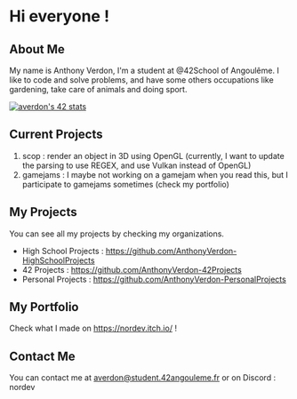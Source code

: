 # Hi everyone !

## About Me
My name is Anthony Verdon, I'm a student at @42School of Angoulême. I like to code and solve problems, and have some others occupations like gardening, take care of animals and doing sport.

<a href="https://github.com/JaeSeoKim/badge42"><img src="https://badge42.vercel.app/api/v2/cli4qumlw003508mhzojl9lhe/stats?cursusId=21&coalitionId=218" alt="averdon's 42 stats" /></a>
## Current Projects
1. scop : render an object in 3D using OpenGL (currently, I want to update the parsing to use REGEX, and use Vulkan instead of OpenGL)
2. gamejams : I maybe not working on a gamejam when you read this, but I participate to gamejams sometimes (check my portfolio)

## My Projects
You can see all my projects by checking my organizations. 
- High School Projects : https://github.com/AnthonyVerdon-HighSchoolProjects
- 42 Projects : https://github.com/AnthonyVerdon-42Projects
- Personal Projects : https://github.com/AnthonyVerdon-PersonalProjects

## My Portfolio 
Check what I made on https://nordev.itch.io/ !

## Contact Me
You can contact me at averdon@student.42angouleme.fr or on Discord : nordev
